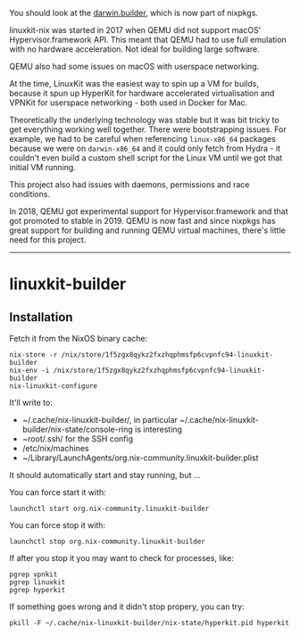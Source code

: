 You should look at the
[darwin.builder](https://nixos.org/manual/nixpkgs/unstable/#sec-darwin-builder),
which is now part of nixpkgs.

linuxkit-nix was started in 2017 when QEMU did not support macOS'
Hypervisor.framework API. This meant that QEMU had to use full
emulation with no hardware acceleration. Not ideal for building large
software.

QEMU also had some issues on macOS with userspace networking.

At the time, LinuxKit was the easiest way to spin up a VM for builds,
because it spun up HyperKit for hardware accelerated virtualisation
and VPNKit for userspace networking - both used in Docker for Mac.

Theoretically the underlying technology was stable but it was bit
tricky to get everything working well together. There were
bootstrapping issues. For example, we had to be careful when
referencing `linux-x86_64` packages because we were on `darwin-x86_64`
and it could only fetch from Hydra - it couldn't even build a custom
shell script for the Linux VM until we got that initial VM running.

This project also had issues with daemons, permissions and race
conditions.

In 2018, QEMU got experimental support for Hypervisor.framework and
that got promoted to stable in 2019. QEMU is now fast and since
nixpkgs has great support for building and running QEMU virtual
machines, there's little need for this project.

---

# linuxkit-builder

## Installation

Fetch it from the NixOS binary cache:

    nix-store -r /nix/store/1f5zgx8qykz2fxzhqphmsfp6cvpnfc94-linuxkit-builder
    nix-env -i /nix/store/1f5zgx8qykz2fxzhqphmsfp6cvpnfc94-linuxkit-builder
    nix-linuxkit-configure
    
It'll write to:

 - ~/.cache/nix-linuxkit-builder/, in particular
   ~/.cache/nix-linuxkit-builder/nix-state/console-ring is interesting
 - ~root/.ssh/ for the SSH config
 - /etc/nix/machines
 - ~/Library/LaunchAgents/org.nix-community.linuxkit-builder.plist


It should automatically start and stay running, but ...


You can force start it with:

    launchctl start org.nix-community.linuxkit-builder

You can force stop it with:

    launchctl stop org.nix-community.linuxkit-builder

If after you stop it you may want to check for processes, like:

    pgrep vpnkit
    pgrep linuxkit
    pgrep hyperkit

If something goes wrong and it didn't stop propery, you can try:

    pkill -F ~/.cache/nix-linuxkit-builder/nix-state/hyperkit.pid hyperkit
